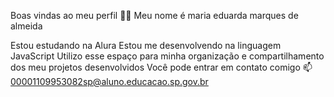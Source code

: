 Boas vindas ao meu perfil 💙💙
Meu nome é maria eduarda marques de almeida 

Estou estudando na Alura
Estou me desenvolvendo na linguagem JavaScript
Utilizo esse espaço para minha organização e compartilhamento dos meu projetos desenvolvidos
Você pode entrar em contato comigo 📫
00001109953082sp@aluno.educacao.sp.gov.br




